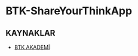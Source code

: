 # BTK-ShareYourThinkApp

## KAYNAKLAR

- [BTK AKADEMİ](https://www.btkakademi.gov.tr/portal/course/firebase-ile-proje-gelistirme-15059)
